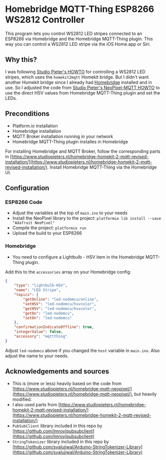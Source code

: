 # Homebridge MQTT-Thing ESP8266 WS2812 Controller

This program lets you control WS2812 LED stripes connected to an ESP8266 via Homebridge and the Homebridge MQTT-Thing plugin. This way you can control a WS2812 LED stripe via the iOS Home.app or Siri.

## Why this?

I was following [Studio Pieter's HOWTO](https://www.studiopieters.nl/homebridge-homekit-2-mqtt-revised-installation/) for controlling a WS2812 LED stripes, which uses the `homekit2mqtt` Homekit bridge. But I didn't want another Homekit bridge since I already had [Homebridge](https://homebridge.io) installed and in use. So I adjusted the code from [Studio Pieter's NeoPixel-MQTT HOWTO](https://www.studiopieters.nl/homebridge-mqtt-neopixel/) to use the direct HSV values from Homebridge MQTT-Thing plugin and set the LEDs.

## Preconditions

* Platform.io installation
* Homebridge installation
* MQTT Broker installation running in your network
* Homebridge MQTT-Thing plugin installes in Homebridge

For installing Homebridge and MQTT Broker, follow the corresponding parts in [https://www.studiopieters.nl/homebridge-homekit-2-mqtt-revised-installation/](https://www.studiopieters.nl/homebridge-homekit-2-mqtt-revised-installation/). Install Homebridge MQTT-Thing via the Homebridge UI.

## Configuration

### ESP8266 Code

* Adjust the variables at the top of `main.ino` to your needs
* Install the NeoPixel library to the project: `platformio lib install --save "Adafruit NeoPixel"`
* Compile the project: `platformio run`
* Upload the build to your ESP8266

### Homebridge

* You need to configure a Lightbulb - HSV item in the Homebridge MQTT-Thing plugin.

Add this to the `accessories` array on your Homebridge config:

``` json
{
    "type": "lightbulb-HSV",
    "name": "LED Stripe",
    "topics": {
        "getOnline": "led-nodemcu/online",
        "setHSV": "led-nodemcu/hsvcolor",
        "getHSV": "led-nodemcu/hsvcolor",
        "getOn": "led-nodemcu",
        "setOn": "led-nodemcu"
    },
    "confirmationIndicateOffline": true,
    "integerValue": false,
    "accessory": "mqttthing"
}
```

Adjust `led-nodemcu` above if you changed the `host` variable in `main.ino`. Also adjust the name to your needs.

## Acknowledgements and sources

* This is (more or less) heavily based on the code from [https://www.studiopieters.nl/homebridge-mqtt-neopixel/](https://www.studiopieters.nl/homebridge-mqtt-neopixel/), but heavily modified.
* I also used parts from [https://www.studiopieters.nl/homebridge-homekit-2-mqtt-revised-installation/](https://www.studiopieters.nl/homebridge-homekit-2-mqtt-revised-installation/)
* `PubSubClient` library included in this repo by [https://github.com/Imroy/pubsubclient](https://github.com/Imroy/pubsubclient)
* `StringTokenizer` library included in this repo by [https://github.com/syalujjwal/Arduino-StringTokenizer-Library](https://github.com/syalujjwal/Arduino-StringTokenizer-Library)
